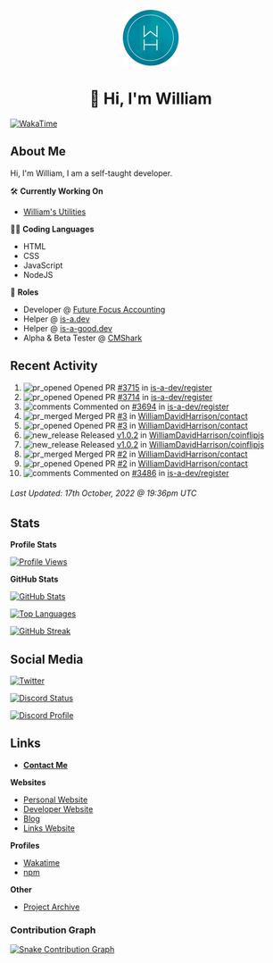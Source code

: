 <p align="center"><a href="https://wakatime.com/@wh"><img src="https://raw.githubusercontent.com/WilliamDavidHarrison/WilliamDavidHarrison/main/assets/logo.png" height="100" width="100"></a></p>

<h1 align="center">👋 Hi, I'm William</h1>

[![WakaTime](https://wakatime.com/badge/user/817e29c1-e1ac-4adc-936b-37bfa447c165.svg?style=for-the-badge)](https://wakatime.com/@wh)

<h2>About Me</h2>

Hi, I'm William, I am a self-taught developer.

🛠️ **Currently Working On**
- [William's Utilities](https://github.com/williamsutilities/bot)

🧑‍💻 **Coding Languages**
- HTML
- CSS
- JavaScript
- NodeJS

💼 **Roles**
- Developer @ [Future Focus Accounting](https://github.com/futurefocusaccounting)
- Helper @ [is-a.dev](https://github.com/is-a-dev/register)
- Helper @ [is-a-good.dev](https://github.com/is-a-good-dev/register)
- Alpha & Beta Tester @ [CMShark](https://github.com/wclarkey/cmshark)

<h2>Recent Activity</h2>

<!--RECENT_ACTIVITY:start-->
1. ![pr_opened](https://cdn.jsdelivr.net/gh/Readme-Workflows/Readme-Icons@main/icons/octicons/PullRequestOpened.svg) Opened PR [#3715](https://github.com/is-a-dev/register/pull/3715) in [is-a-dev/register](https://github.com/is-a-dev/register)
2. ![pr_opened](https://cdn.jsdelivr.net/gh/Readme-Workflows/Readme-Icons@main/icons/octicons/PullRequestOpened.svg) Opened PR [#3714](https://github.com/is-a-dev/register/pull/3714) in [is-a-dev/register](https://github.com/is-a-dev/register)
3. ![comments](https://cdn.jsdelivr.net/gh/Readme-Workflows/Readme-Icons@main/icons/octicons/Comment.svg) Commented on [#3694](https://github.com/is-a-dev/register/pull/3694#issuecomment-1280590095) in [is-a-dev/register](https://github.com/is-a-dev/register)
4. ![pr_merged](https://cdn.jsdelivr.net/gh/Readme-Workflows/Readme-Icons@main/icons/octicons/PullRequestMerged.svg) Merged PR [#3](https://github.com/WilliamDavidHarrison/contact/pull/3) in [WilliamDavidHarrison/contact](https://github.com/WilliamDavidHarrison/contact)
5. ![pr_opened](https://cdn.jsdelivr.net/gh/Readme-Workflows/Readme-Icons@main/icons/octicons/PullRequestOpened.svg) Opened PR [#3](https://github.com/WilliamDavidHarrison/contact/pull/3) in [WilliamDavidHarrison/contact](https://github.com/WilliamDavidHarrison/contact)
6. ![new_release](https://cdn.jsdelivr.net/gh/Readme-Workflows/Readme-Icons@main/icons/octicons/Release.svg) Released [v1.0.2](https://github.com/WilliamDavidHarrison/coinflipjs/releases/tag/release-1.0.2) in [WilliamDavidHarrison/coinflipjs](https://github.com/WilliamDavidHarrison/coinflipjs)
7. ![new_release](https://cdn.jsdelivr.net/gh/Readme-Workflows/Readme-Icons@main/icons/octicons/Release.svg) Released [v1.0.2](https://github.com/WilliamDavidHarrison/coinflipjs/releases/tag/release-1.0.2) in [WilliamDavidHarrison/coinflipjs](https://github.com/WilliamDavidHarrison/coinflipjs)
8. ![pr_merged](https://cdn.jsdelivr.net/gh/Readme-Workflows/Readme-Icons@main/icons/octicons/PullRequestMerged.svg) Merged PR [#2](https://github.com/WilliamDavidHarrison/contact/pull/2) in [WilliamDavidHarrison/contact](https://github.com/WilliamDavidHarrison/contact)
9. ![pr_opened](https://cdn.jsdelivr.net/gh/Readme-Workflows/Readme-Icons@main/icons/octicons/PullRequestOpened.svg) Opened PR [#2](https://github.com/WilliamDavidHarrison/contact/pull/2) in [WilliamDavidHarrison/contact](https://github.com/WilliamDavidHarrison/contact)
10. ![comments](https://cdn.jsdelivr.net/gh/Readme-Workflows/Readme-Icons@main/icons/octicons/Comment.svg) Commented on [#3486](https://github.com/is-a-dev/register/pull/3486#issuecomment-1280229241) in [is-a-dev/register](https://github.com/is-a-dev/register)
<!--RECENT_ACTIVITY:end-->

<!--RECENT_ACTIVITY:last_update-->
###### Last Updated: 17th October, 2022 @ 19:36pm UTC
<!--RECENT_ACTIVITY:last_update_end-->

<h2>Stats</h2>

**Profile Stats**

[![Profile Views](https://komarev.com/ghpvc/?username=williamdavidharrison&color=blue&style=for-the-badge)](https://github.com/williamdavidharrison)

**GitHub Stats**

[![GitHub Stats](https://github-readme-stats.api.williamharrison.dev/api?username=williamdavidharrison&theme=algolia&show_icons=true&border_radius=8&count_private=true&include_all_commits=true)](https://github.com/williamdavidharrison)

[![Top Languages](https://github-readme-stats.api.williamharrison.dev/api/top-langs/?username=williamdavidharrison&theme=algolia&layout=compact&border_radius=8)](https://github.com/williamdavidharrison)

[![GitHub Streak](https://wh-github-readme-streak-stats.herokuapp.com/?user=WilliamDavidHarrison&theme=dark)](https://github.com/williamdavidharrison)

<h2>Social Media</h2>

[![Twitter](https://img.shields.io/twitter/follow/WDHarrison09?color=1DA1F2&logo=twitter&style=for-the-badge)](https://twitter.com/intent/user?screen_name=wdharrison09)

[![Discord Status](https://discord-md-badge.api.williamharrison.dev/api/shield/853158265466257448?theme=discord-inverted)](https://discord.com/users/853158265466257448)

[![Discord Profile](https://lanyard-profile-readme.api.williamharrison.dev/api/853158265466257448)](https://discord.com/users/853158265466257448)

<h2>Links</h2>

- **[Contact Me](https://contact.williamharrison.me)**

**Websites**
- [Personal Website](https://william.net.au)
- [Developer Website](https://williamharrison.dev)
- [Blog](https://www.williamharrison.blog)
- [Links Website](https://williamharrison.me)

**Profiles**
- [Wakatime](https://wakatime.com/@wh)
- [npm](https://www.npmjs.com/~wdharrison09)

**Other**
- [Project Archive](https://archive.williamharrison.dev)


### Contribution Graph
[![Snake Contribution Graph](https://github.com/WilliamDavidHarrison/WilliamDavidHarrison/blob/output/github-contribution-grid-snake.svg)](https://github.com/williamdavidharrison)
